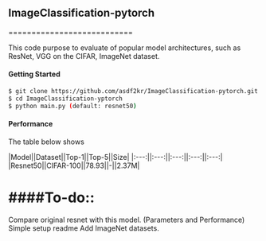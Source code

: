 ## ImageClassification-pytorch
===========================

This code purpose to evaluate of popular model architectures, such as ResNet, VGG on the CIFAR, ImageNet dataset.

#### Getting Started
```bash
$ git clone https://github.com/asdf2kr/ImageClassification-pytorch.git
$ cd ImageClassification-yptorch
$ python main.py (default: resnet50)
```

#### Performance
The table below shows 

|Model||Dataset||Top-1||Top-5||Size|
|:---:||:---:||:---:||:---:||:---:|
|Resnet50||CIFAR-100||78.93||-||2.37M|


####To-do::
=======
Compare original resnet with this model. (Parameters and Performance)
Simple setup readme
Add ImageNet datasets.
